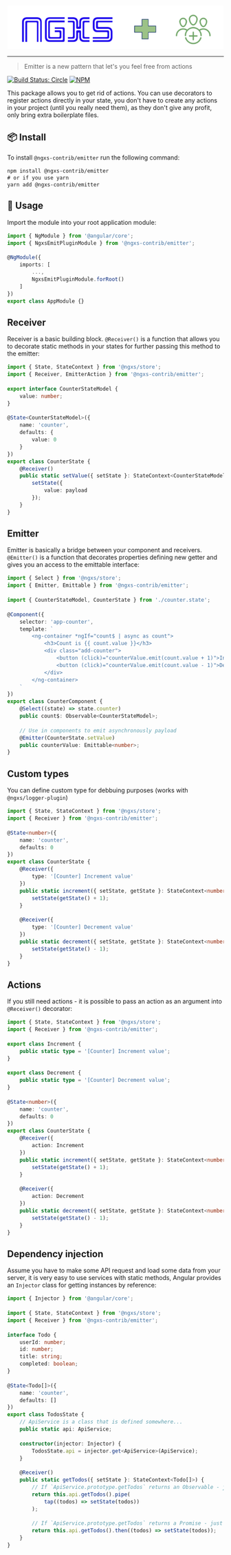 <p align="center">
    <img src="docs/assets/logo.png">
</p>

---

> Emitter is a new pattern that let's you feel free from actions

[![Build Status: Circle](https://circleci.com/gh/ngxs-contrib/emitter.svg?style=svg)](https://circleci.com/gh/ngxs-contrib/emitter)
[![NPM](https://badge.fury.io/js/%40ngxs-contrib%2Femitter.svg)](https://www.npmjs.com/package/@ngxs-contrib/emitter)

This package allows you to get rid of actions. You can use decorators to register actions directly in your state, you don't have to create any actions in your project (until you really need them), as they don't give any profit, only bring extra boilerplate files.

## :package: Install

To install `@ngxs-contrib/emitter` run the following command:

```console
npm install @ngxs-contrib/emitter
# or if you use yarn
yarn add @ngxs-contrib/emitter
```

## :hammer: Usage

Import the module into your root application module:

```typescript
import { NgModule } from '@angular/core';
import { NgxsEmitPluginModule } from '@ngxs-contrib/emitter';

@NgModule({
    imports: [
        ...,
        NgxsEmitPluginModule.forRoot()
    ]
})
export class AppModule {}
```

## Receiver

Receiver is a basic building block. `@Receiver()` is a function that allows you to decorate static methods in your states for further passing this method to the emitter:

```typescript
import { State, StateContext } from '@ngxs/store';
import { Receiver, EmitterAction } from '@ngxs-contrib/emitter';

export interface CounterStateModel {
    value: number;
}

@State<CounterStateModel>({
    name: 'counter',
    defaults: {
        value: 0
    }
})
export class CounterState {
    @Receiver()
    public static setValue({ setState }: StateContext<CounterStateModel>, { payload }: EmitterAction<number>) {
        setState({
            value: payload
        });
    }
}
```

## Emitter

Emitter is basically a bridge between your component and receivers. `@Emitter()` is a function that decorates properties defining new getter and gives you an access to the emittable interface:

```typescript
import { Select } from '@ngxs/store';
import { Emitter, Emittable } from '@ngxs-contrib/emitter';

import { CounterStateModel, CounterState } from './counter.state';

@Component({
    selector: 'app-counter',
    template: `
        <ng-container *ngIf="count$ | async as count">
            <h3>Count is {{ count.value }}</h3>
            <div class="add-counter">
                <button (click)="counterValue.emit(count.value + 1)">Increment (+1)</button>
                <button (click)="counterValue.emit(count.value - 1)">Decrement (-1)</button>
            </div>
        </ng-container>  
    `
})
export class CounterComponent {
    @Select((state) => state.counter)
    public count$: Observable<CounterStateModel>;

    // Use in components to emit asynchronously payload
    @Emitter(CounterState.setValue)
    public counterValue: Emittable<number>;
}
```

## Custom types

You can define custom type for debbuing purposes (works with `@ngxs/logger-plugin`)

```typescript
import { State, StateContext } from '@ngxs/store';
import { Receiver } from '@ngxs-contrib/emitter';

@State<number>({
    name: 'counter',
    defaults: 0
})
export class CounterState {
    @Receiver({
        type: '[Counter] Increment value'
    })
    public static increment({ setState, getState }: StateContext<number>) {
        setState(getState() + 1);
    }

    @Receiver({
        type: '[Counter] Decrement value'
    })
    public static decrement({ setState, getState }: StateContext<number>) {
        setState(getState() - 1);
    }
}
```

## Actions

If you still need actions - it is possible to pass an action as an argument into `@Receiver()` decorator:

```typescript
import { State, StateContext } from '@ngxs/store';
import { Receiver } from '@ngxs-contrib/emitter';

export class Increment {
    public static type = '[Counter] Increment value';
}

export class Decrement {
    public static type = '[Counter] Decrement value';
}

@State<number>({
    name: 'counter',
    defaults: 0
})
export class CounterState {
    @Receiver({
        action: Increment
    })
    public static increment({ setState, getState }: StateContext<number>) {
        setState(getState() + 1);
    }

    @Receiver({
        action: Decrement
    })
    public static decrement({ setState, getState }: StateContext<number>) {
        setState(getState() - 1);
    }
}
```

## Dependency injection

Assume you have to make some API request and load some data from your server, it is very easy to use services with static methods, Angular provides an `Injector` class for getting instances by reference:

```typescript
import { Injector } from '@angular/core';

import { State, StateContext } from '@ngxs/store';
import { Receiver } from '@ngxs-contrib/emitter';

interface Todo {
    userId: number;
    id: number;
    title: string;
    completed: boolean;
}

@State<Todo[]>({
    name: 'counter',
    defaults: []
})
export class TodosState {
    // ApiService is a class that is defined somewhere...
    public static api: ApiService;

    constructor(injector: Injector) {
        TodosState.api = injector.get<ApiService>(ApiService);
    }

    @Receiver()
    public static getTodos({ setState }: StateContext<Todo[]>) {
        // If `ApiService.prototype.getTodos` returns an Observable - just use `tap` operator
        return this.api.getTodos().pipe(
            tap((todos) => setState(todos))
        );

        // If `ApiService.prototype.getTodos` returns a Promise - just use `then`
        return this.api.getTodos().then((todos) => setState(todos));
    }
}
```
